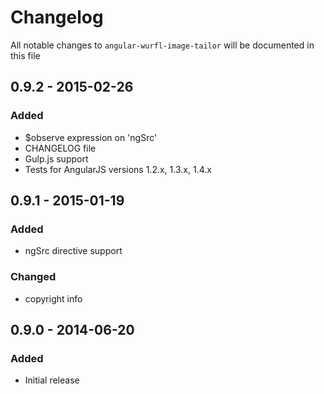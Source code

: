 # Changelog

All notable changes to `angular-wurfl-image-tailor` will be documented in this file

## 0.9.2 - 2015-02-26

### Added
- $observe expression on 'ngSrc'
- CHANGELOG file
- Gulp.js support
- Tests for AngularJS versions 1.2.x, 1.3.x, 1.4.x

## 0.9.1 - 2015-01-19

### Added
- ngSrc directive support

### Changed
- copyright info

## 0.9.0 - 2014-06-20

### Added
- Initial release
